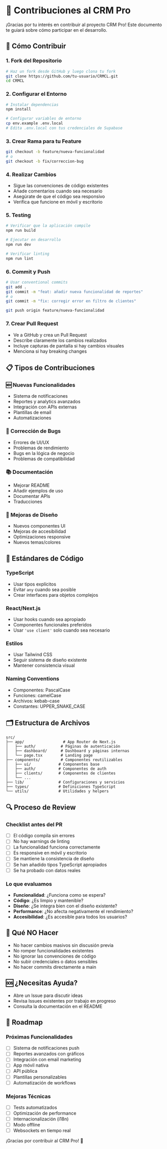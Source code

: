# 🤝 Contribuciones al CRM Pro

¡Gracias por tu interés en contribuir al proyecto CRM Pro! Este documento te guiará sobre cómo participar en el desarrollo.

## 🚀 Cómo Contribuir

### 1. Fork del Repositorio
```bash
# Haz un fork desde GitHub y luego clona tu fork
git clone https://github.com/tu-usuario/CRMCL.git
cd CRMCL
```

### 2. Configurar el Entorno
```bash
# Instalar dependencias
npm install

# Configurar variables de entorno
cp env.example .env.local
# Edita .env.local con tus credenciales de Supabase
```

### 3. Crear Rama para tu Feature
```bash
git checkout -b feature/nueva-funcionalidad
# o
git checkout -b fix/correccion-bug
```

### 4. Realizar Cambios
- Sigue las convenciones de código existentes
- Añade comentarios cuando sea necesario
- Asegúrate de que el código sea responsivo
- Verifica que funcione en móvil y escritorio

### 5. Testing
```bash
# Verificar que la aplicación compile
npm run build

# Ejecutar en desarrollo
npm run dev

# Verificar linting
npm run lint
```

### 6. Commit y Push
```bash
# Usar conventional commits
git add .
git commit -m "feat: añadir nueva funcionalidad de reportes"
# o
git commit -m "fix: corregir error en filtro de clientes"

git push origin feature/nueva-funcionalidad
```

### 7. Crear Pull Request
- Ve a GitHub y crea un Pull Request
- Describe claramente los cambios realizados
- Incluye capturas de pantalla si hay cambios visuales
- Menciona si hay breaking changes

## 📋 Tipos de Contribuciones

### 🆕 Nuevas Funcionalidades
- Sistema de notificaciones
- Reportes y analytics avanzados
- Integración con APIs externas
- Plantillas de email
- Automatizaciones

### 🐛 Corrección de Bugs
- Errores de UI/UX
- Problemas de rendimiento
- Bugs en la lógica de negocio
- Problemas de compatibilidad

### 📚 Documentación
- Mejorar README
- Añadir ejemplos de uso
- Documentar APIs
- Traducciones

### 🎨 Mejoras de Diseño
- Nuevos componentes UI
- Mejoras de accesibilidad
- Optimizaciones responsive
- Nuevos temas/colores

## 📏 Estándares de Código

### TypeScript
- Usar tipos explícitos
- Evitar `any` cuando sea posible
- Crear interfaces para objetos complejos

### React/Next.js
- Usar hooks cuando sea apropiado
- Componentes funcionales preferidos
- Usar `'use client'` solo cuando sea necesario

### Estilos
- Usar Tailwind CSS
- Seguir sistema de diseño existente
- Mantener consistencia visual

### Naming Conventions
- Componentes: PascalCase
- Funciones: camelCase
- Archivos: kebab-case
- Constantes: UPPER_SNAKE_CASE

## 🗂️ Estructura de Archivos

```
src/
├── app/                 # App Router de Next.js
│   ├── auth/           # Páginas de autenticación
│   ├── dashboard/      # Dashboard y páginas internas
│   └── page.tsx        # Landing page
├── components/         # Componentes reutilizables
│   ├── ui/            # Componentes base
│   ├── auth/          # Componentes de auth
│   ├── clients/       # Componentes de clientes
│   └── ...
├── lib/               # Configuraciones y servicios
├── types/             # Definiciones TypeScript
└── utils/             # Utilidades y helpers
```

## 🔍 Proceso de Review

### Checklist antes del PR
- [ ] El código compila sin errores
- [ ] No hay warnings de linting
- [ ] La funcionalidad funciona correctamente
- [ ] Es responsive en móvil y escritorio
- [ ] Se mantiene la consistencia de diseño
- [ ] Se han añadido tipos TypeScript apropiados
- [ ] Se ha probado con datos reales

### Lo que evaluamos
- **Funcionalidad**: ¿Funciona como se espera?
- **Código**: ¿Es limpio y mantenible?
- **Diseño**: ¿Se integra bien con el diseño existente?
- **Performance**: ¿No afecta negativamente el rendimiento?
- **Accesibilidad**: ¿Es accesible para todos los usuarios?

## 🚫 Qué NO Hacer

- No hacer cambios masivos sin discusión previa
- No romper funcionalidades existentes
- No ignorar las convenciones de código
- No subir credenciales o datos sensibles
- No hacer commits directamente a main

## 🆘 ¿Necesitas Ayuda?

- Abre un Issue para discutir ideas
- Revisa Issues existentes por trabajo en progreso
- Consulta la documentación en el README

## 🎯 Roadmap

### Próximas Funcionalidades
- [ ] Sistema de notificaciones push
- [ ] Reportes avanzados con gráficos
- [ ] Integración con email marketing
- [ ] App móvil nativa
- [ ] API pública
- [ ] Plantillas personalizables
- [ ] Automatización de workflows

### Mejoras Técnicas
- [ ] Tests automatizados
- [ ] Optimización de performance
- [ ] Internacionalización (i18n)
- [ ] Modo offline
- [ ] Websockets en tiempo real

¡Gracias por contribuir al CRM Pro! 🚀
